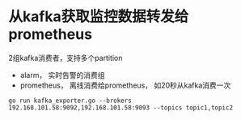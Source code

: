 # 从kafka获取监控数据转发给prometheus
2组kafka消费者，支持多个partition
* alarm， 实时告警的消费组
* prometheus， 离线消费给prometheus， 如20秒从kafka消费一次
```
go run kafka_exporter.go --brokers 192.168.101.58:9092,192.168.101.58:9093 --topics topic1,topic2
```
